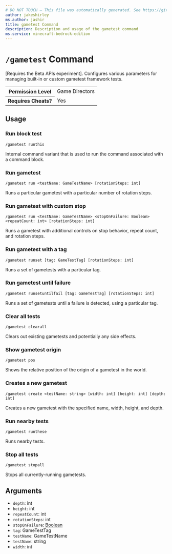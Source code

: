 ```yaml
---
# DO NOT TOUCH — This file was automatically generated. See https://github.com/mojang/minecraftapidocsgenerator to modify descriptions, examples, etc.
author: jakeshirley
ms.author: jashir
title: gametest Command
description: Description and usage of the gametest command
ms.service: minecraft-bedrock-edition
---
```

# `/gametest` Command
[Requires the Beta APIs experiment].  Configures various parameters for managing built-in or custom gametest framework tests.

<table>
  <tr>
    <th>Permission Level</th>
    <td>Game Directors</td>
  </tr>
  <tr>
    <th>Requires Cheats?</th>
    <td>Yes</td>
  </tr>
</table>

## Usage
### Run block test
`/gametest runthis`

Internal command variant that is used to run the command associated with a command block.

### Run gametest
`/gametest run <testName: GameTestName> [rotationSteps: int]`

Runs a particular gametest with a particular number of rotation steps.

### Run gametest with custom stop
`/gametest run <testName: GameTestName> <stopOnFailure: Boolean> <repeatCount: int> [rotationSteps: int]`

Runs a gametest with additional controls on stop behavior, repeat count, and rotation steps.

### Run gametest with a tag
`/gametest runset [tag: GameTestTag] [rotationSteps: int]`

Runs a set of gametests with a particular tag.

### Run gametest until failure
`/gametest runsetuntilfail [tag: GameTestTag] [rotationSteps: int]`

Runs a set of gametests until a failure is detected, using a particular tag.

### Clear all tests
`/gametest clearall`

Clears out existing gametests and potentially any side effects.

### Show gametest origin
`/gametest pos`

Shows the relative position of the origin of a gametest in the world.

### Creates a new gametest
`/gametest create <testName: string> [width: int] [height: int] [depth: int]`

Creates a new gametest with the specified name, width, height, and depth.

### Run nearby tests
`/gametest runthese`

Runs nearby tests.

### Stop all tests
`/gametest stopall`

Stops all currently-running gametests.

## Arguments
- `depth`: int
- `height`: int
- `repeatCount`: int
- `rotationSteps`: int
- `stopOnFailure`: [Boolean](../enums/Boolean.md)
- `tag`: GameTestTag
- `testName`: GameTestName
- `testName`: string
- `width`: int
